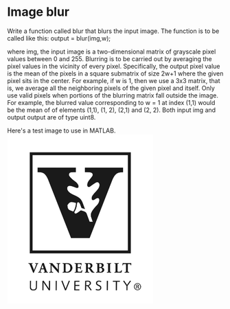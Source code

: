 # Image blur

Write a function called blur that blurs the input image. The function is to be called like this:
output = blur(img,w);

where img, the input image is a two-dimensional matrix of grayscale pixel values between 0 and 255. Blurring is to be carried out by averaging the pixel values in the vicinity of every pixel. Specifically, the output pixel value is the mean of the pixels in a square submatrix of size 2w+1 where the given pixel sits in the center. For example, if w is 1, then we use a 3x3 matrix, that is, we average all the neighboring pixels of the given pixel and itself. Only use valid pixels when portions of the blurring matrix fall outside the image. For example, the blurred value corresponding to w = 1 at index (1,1) would be the mean of of elements (1,1), (1, 2), (2,1) and (2, 2). Both input img and output output are of type uint8.

Here's a test image to use in MATLAB.
![Test Image](vandy.png)